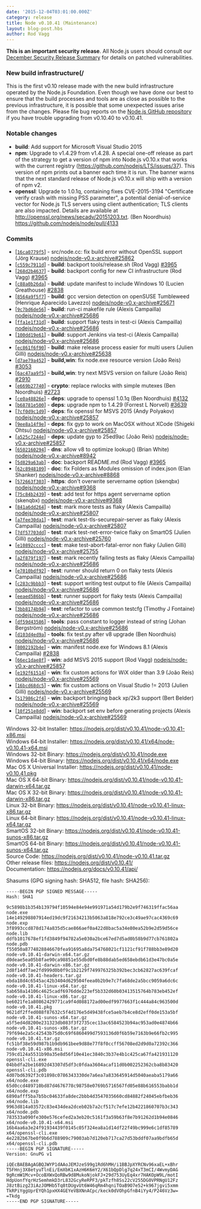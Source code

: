 ```yaml
---
date: '2015-12-04T03:01:00.000Z'
category: release
title: Node v0.10.41 (Maintenance)
layout: blog-post.hbs
author: Rod Vagg
---
```


**This is an important security release**. All Node.js users should consult our [December Security Release Summary](/blog/vulnerability/december-2015-security-releases/) for details on patched vulnerabilities.

### New build infrastructure(/

This is the first v0.10 release made with the new build infrastructure operated by the Node.js Foundation. Even though we have done our best to ensure that the build processes and tools are as close as possible to the previous infrastructure, it is possible that some unexpected issues arise from the changes. Please file bug reports on the [Node.js GitHub repository](https://github.com/nodejs/node) if you have trouble upgrading from v0.10.40 to v0.10.41.

### Notable changes

- **build**: Add support for Microsoft Visual Studio 2015
- **npm**: Upgrade to v1.4.29 from v1.4.28. A special one-off release as part of the strategy to get a version of npm into Node.js v0.10.x that works with the current registry (https://github.com/nodejs/LTS/issues/37). This version of npm prints out a banner each time it is run. The banner warns that the next standard release of Node.js v0.10.x will ship with a version of npm v2.
- **openssl**: Upgrade to 1.0.1q, containing fixes CVE-2015-3194 "Certificate verify crash with missing PSS parameter", a potential denial-of-service vector for Node.js TLS servers using client authentication; TLS clients are also impacted. Details are available at <http://openssl.org/news/secadv/20151203.txt>. (Ben Noordhuis) https://github.com/nodejs/node/pull/4133

### Commits

- [[`16ca0779f5`](https://github.com/nodejs/node/commit/16ca0779f5)] - src/node.cc: fix build error without OpenSSL support (Jörg Krause) [nodejs/node-v0.x-archive#25862](https://github.com/nodejs/node-v0.x-archive/pull/25862)
- [[`c559c7911d`](https://github.com/nodejs/node/commit/c559c7911d)] - **build**: backport tools/release.sh (Rod Vagg) [#3965](https://github.com/nodejs/node/pull/3965)
- [[`268d2b4637`](https://github.com/nodejs/node/commit/268d2b4637)] - **build**: backport config for new CI infrastructure (Rod Vagg) [#3965](https://github.com/nodejs/node/pull/3965)
- [[`c88a0b26da`](https://github.com/nodejs/node/commit/c88a0b26da)] - **build**: update manifest to include Windows 10 (Lucien Greathouse) [#2838](https://github.com/nodejs/node/pull/2838)
- [[`8564a9f5f7`](https://github.com/nodejs/node/commit/8564a9f5f7)] - **build**: gcc version detection on openSUSE Tumbleweed (Henrique Aparecido Lavezzo) [nodejs/node-v0.x-archive#25671](https://github.com/nodejs/node-v0.x-archive/pull/25671)
- [[`9c7bd6de56`](https://github.com/nodejs/node/commit/9c7bd6de56)] - **build**: run-ci makefile rule (Alexis Campailla) [nodejs/node-v0.x-archive#25686](https://github.com/nodejs/node-v0.x-archive/pull/25686)
- [[`ffa1e1f31d`](https://github.com/nodejs/node/commit/ffa1e1f31d)] - **build**: support flaky tests in test-ci (Alexis Campailla) [nodejs/node-v0.x-archive#25686](https://github.com/nodejs/node-v0.x-archive/pull/25686)
- [[`100dd19e61`](https://github.com/nodejs/node/commit/100dd19e61)] - **build**: support Jenkins via test-ci (Alexis Campailla) [nodejs/node-v0.x-archive#25686](https://github.com/nodejs/node-v0.x-archive/pull/25686)
- [[`ec861f6f90`](https://github.com/nodejs/node/commit/ec861f6f90)] - **build**: make release process easier for multi users (Julien Gilli) [nodejs/node-v0.x-archive#25638](https://github.com/nodejs/node-v0.x-archive/pull/25638)
- [[`d7ae79a452`](https://github.com/nodejs/node/commit/d7ae79a452)] - **build,win**: fix node.exe resource version (João Reis) [#3053](https://github.com/nodejs/node/pull/3053)
- [[`6ac47aa9f5`](https://github.com/nodejs/node/commit/6ac47aa9f5)] - **build,win**: try next MSVS version on failure (João Reis) [#2910](https://github.com/nodejs/node/pull/2910)
- [[`e669b27740`](https://github.com/nodejs/node/commit/e669b27740)] - **crypto**: replace rwlocks with simple mutexes (Ben Noordhuis) [#2723](https://github.com/nodejs/node/pull/2723)
- [[`ce0a48826e`](https://github.com/nodejs/node/commit/ce0a48826e)] - **deps**: upgrade to openssl 1.0.1q (Ben Noordhuis) [#4132](https://github.com/nodejs/node/pull/4132)
- [[`b68781e500`](https://github.com/nodejs/node/commit/b68781e500)] - **deps**: upgrade npm to 1.4.29 (Forrest L Norvell) [#3639](https://github.com/nodejs/node/pull/3639)
- [[`7cf0d9c1d9`](https://github.com/nodejs/node/commit/7cf0d9c1d9)] - **deps**: fix openssl for MSVS 2015 (Andy Polyakov) [nodejs/node-v0.x-archive#25857](https://github.com/nodejs/node-v0.x-archive/pull/25857)
- [[`9ee8a14f9e`](https://github.com/nodejs/node/commit/9ee8a14f9e)] - **deps**: fix gyp to work on MacOSX without XCode (Shigeki Ohtsu) [nodejs/node-v0.x-archive#25857](https://github.com/nodejs/node-v0.x-archive/pull/25857)
- [[`a525c7244e`](https://github.com/nodejs/node/commit/a525c7244e)] - **deps**: update gyp to 25ed9ac (João Reis) [nodejs/node-v0.x-archive#25857](https://github.com/nodejs/node-v0.x-archive/pull/25857)
- [[`6502160294`](https://github.com/nodejs/node/commit/6502160294)] - **dns**: allow v8 to optimize lookup() (Brian White) [nodejs/node-v0.x-archive#8942](https://github.com/nodejs/node-v0.x-archive/pull/8942)
- [[`5d829a63ab`](https://github.com/nodejs/node/commit/5d829a63ab)] - **doc**: backport README.md (Rod Vagg) [#3965](https://github.com/nodejs/node/pull/3965)
- [[`62c8948109`](https://github.com/nodejs/node/commit/62c8948109)] - **doc**: fix Folders as Modules omission of index.json (Elan Shanker) [nodejs/node-v0.x-archive#8868](https://github.com/nodejs/node-v0.x-archive/pull/8868)
- [[`572663f303`](https://github.com/nodejs/node/commit/572663f303)] - **https**: don't overwrite servername option (skenqbx) [nodejs/node-v0.x-archive#9368](https://github.com/nodejs/node-v0.x-archive/pull/9368)
- [[`75c84b2439`](https://github.com/nodejs/node/commit/75c84b2439)] - **test**: add test for https agent servername option (skenqbx) [nodejs/node-v0.x-archive#9368](https://github.com/nodejs/node-v0.x-archive/pull/9368)
- [[`841a6dd264`](https://github.com/nodejs/node/commit/841a6dd264)] - **test**: mark more tests as flaky (Alexis Campailla) [nodejs/node-v0.x-archive#25807](https://github.com/nodejs/node-v0.x-archive/pull/25807)
- [[`a7fee30da1`](https://github.com/nodejs/node/commit/a7fee30da1)] - **test**: mark test-tls-securepair-server as flaky (Alexis Campailla) [nodejs/node-v0.x-archive#25807](https://github.com/nodejs/node-v0.x-archive/pull/25807)
- [[`7df57703dd`](https://github.com/nodejs/node/commit/7df57703dd)] - **test**: mark test-net-error-twice flaky on SmartOS (Julien Gilli) [nodejs/node-v0.x-archive#25760](https://github.com/nodejs/node-v0.x-archive/pull/25760)
- [[`e10892cccc`](https://github.com/nodejs/node/commit/e10892cccc)] - **test**: make test-abort-fatal-error non flaky (Julien Gilli) [nodejs/node-v0.x-archive#25755](https://github.com/nodejs/node-v0.x-archive/pull/25755)
- [[`a2f879f197`](https://github.com/nodejs/node/commit/a2f879f197)] - **test**: mark recently failing tests as flaky (Alexis Campailla) [nodejs/node-v0.x-archive#25686](https://github.com/nodejs/node-v0.x-archive/pull/25686)
- [[`e7010bdf92`](https://github.com/nodejs/node/commit/e7010bdf92)] - **test**: runner should return 0 on flaky tests (Alexis Campailla) [nodejs/node-v0.x-archive#25686](https://github.com/nodejs/node-v0.x-archive/pull/25686)
- [[`c283c9bbb3`](https://github.com/nodejs/node/commit/c283c9bbb3)] - **test**: support writing test output to file (Alexis Campailla) [nodejs/node-v0.x-archive#25686](https://github.com/nodejs/node-v0.x-archive/pull/25686)
- [[`eeaed586bb`](https://github.com/nodejs/node/commit/eeaed586bb)] - **test**: runner support for flaky tests (Alexis Campailla) [nodejs/node-v0.x-archive#25686](https://github.com/nodejs/node-v0.x-archive/pull/25686)
- [[`3bb8174b94`](https://github.com/nodejs/node/commit/3bb8174b94)] - **test**: refactor to use common testcfg (Timothy J Fontaine) [nodejs/node-v0.x-archive#25686](https://github.com/nodejs/node-v0.x-archive/pull/25686)
- [[`df59d43586`](https://github.com/nodejs/node/commit/df59d43586)] - **tools**: pass constant to logger instead of string (Johan Bergström) [nodejs/node-v0.x-archive#25686](https://github.com/nodejs/node-v0.x-archive/pull/25686)
- [[`d103d4ed9a`](https://github.com/nodejs/node/commit/d103d4ed9a)] - **tools**: fix test.py after v8 upgrade (Ben Noordhuis) [nodejs/node-v0.x-archive#25686](https://github.com/nodejs/node-v0.x-archive/pull/25686)
- [[`8002192b4e`](https://github.com/nodejs/node/commit/8002192b4e)] - **win**: manifest node.exe for Windows 8.1 (Alexis Campailla) [#2838](https://github.com/nodejs/node/pull/2838)
- [[`66ec1dae8f`](https://github.com/nodejs/node/commit/66ec1dae8f)] - **win**: add MSVS 2015 support (Rod Vagg) [nodejs/node-v0.x-archive#25857](https://github.com/nodejs/node-v0.x-archive/pull/25857)
- [[`e192f61514`](https://github.com/nodejs/node/commit/e192f61514)] - **win**: fix custom actions for WiX older than 3.9 (João Reis) [nodejs/node-v0.x-archive#25569](https://github.com/nodejs/node-v0.x-archive/pull/25569)
- [[`16bcd68dc5`](https://github.com/nodejs/node/commit/16bcd68dc5)] - **win**: fix custom actions on Visual Studio != 2013 (Julien Gilli) [nodejs/node-v0.x-archive#25569](https://github.com/nodejs/node-v0.x-archive/pull/25569)
- [[`517986c2f4`](https://github.com/nodejs/node/commit/517986c2f4)] - **win**: backport bringing back xp/2k3 support (Bert Belder) [nodejs/node-v0.x-archive#25569](https://github.com/nodejs/node-v0.x-archive/pull/25569)
- [[`10f251e8dd`](https://github.com/nodejs/node/commit/10f251e8dd)] - **win**: backport set env before generating projects (Alexis Campailla) [nodejs/node-v0.x-archive#25569](https://github.com/nodejs/node-v0.x-archive/pull/25569)

Windows 32-bit Installer: https://nodejs.org/dist/v0.10.41/node-v0.10.41-x86.msi \
Windows 64-bit Installer: https://nodejs.org/dist/v0.10.41/x64/node-v0.10.41-x64.msi \
Windows 32-bit Binary: https://nodejs.org/dist/v0.10.41/node.exe \
Windows 64-bit Binary: https://nodejs.org/dist/v0.10.41/x64/node.exe \
Mac OS X Universal Installer: https://nodejs.org/dist/v0.10.41/node-v0.10.41.pkg \
Mac OS X 64-bit Binary: https://nodejs.org/dist/v0.10.41/node-v0.10.41-darwin-x64.tar.gz \
Mac OS X 32-bit Binary: https://nodejs.org/dist/v0.10.41/node-v0.10.41-darwin-x86.tar.gz \
Linux 32-bit Binary: https://nodejs.org/dist/v0.10.41/node-v0.10.41-linux-x86.tar.gz \
Linux 64-bit Binary: https://nodejs.org/dist/v0.10.41/node-v0.10.41-linux-x64.tar.gz \
SmartOS 32-bit Binary: https://nodejs.org/dist/v0.10.41/node-v0.10.41-sunos-x86.tar.gz \
SmartOS 64-bit Binary: https://nodejs.org/dist/v0.10.41/node-v0.10.41-sunos-x64.tar.gz \
Source Code: https://nodejs.org/dist/v0.10.41/node-v0.10.41.tar.gz \
Other release files: https://nodejs.org/dist/v0.10.41/ \
Documentation: https://nodejs.org/docs/v0.10.41/api/

Shasums (GPG signing hash: SHA512, file hash: SHA256):

```
-----BEGIN PGP SIGNED MESSAGE-----
Hash: SHA1

9c5898b1b354b139794f10594e84e94e991971a54d179b2e9f746319ffac56aa  node.exe
14e149298807914ed19dc9f21634213b5063a818e792ce3c49ae97cac4369c69  node.exp
3f8993ccd878d174a835d5cae866aef0a422d8bac5a34e80ea52b9e2d59d56ce  node.lib
ddfb1017678ef1fd3849f94782a5e030a2bce67ed7d5ad0b58b9d77cb761802a  node.pdb
f55050a8774828846670fea91695a8da754768021cf1121cf91f788bb3e89d20  node-v0.10.41-darwin-x64.tar.gz
d0deae5ea05b8fae90ca98851e55dbd0fe8b88dab5ed658ebdb61d3e47bc0a5e  node-v0.10.41-darwin-x86.tar.gz
2d8f14df7ae2fd999d0b0f9c1b2129f749976325b392bec3cb62827ac639fcaf  node-v0.10.41-headers.tar.gz
ebda18d4c6545ac42b3404d629504feea0b2b9e7c7fa68de2a5bcc9059a6dc6c  node-v0.10.41-linux-x64.tar.gz
5ab658a14106c4625cadf6976dde223ef5b332d60b03413515764b783eb452ef  node-v0.10.41-linux-x86.tar.gz
be6021fe1a80862429771ca9f4d088172ad00edf9977663f1c444a84c963500d  node-v0.10.41.pkg
9621df2ffed088f87632c5f4d176e5d49438fce5aeb7b4ce8d2eff0de153a5bf  node-v0.10.41-sunos-x64.tar.gz
a5f5ed4d8200e231323db083f3f2735cec13ac6584523b94ac953ad0e4874b66  node-v0.10.41-sunos-x86.tar.gz
79f694e2a5c42543b75d0c69f6860499d7593136d0f6b59e7163b9e66fb2c995  node-v0.10.41.tar.gz
fc51bf38e59d987b1b9db961bee9d88e77f8f0ccff56708ed2d9d0a72392c366  node-v0.10.41-x86.msi
759cd124a5531b90a35e8d56f10e41ec3840c3b37e4b1c425ca67fa421931120  openssl-cli.exe
04bbdfa2be16892d43307d5df3c0fdaa3604acaf11d0b002252362cba8b83420  openssl-cli.pdb
4d07bd6392f3c01898c0786343330de7a6ea7a833645914d5040aeaba5179a66  x64/node.exe
65d0ccd489710bd87d4676778c98758e0769b5716567fd05e88b616553babb1d  x64/node.exp
6890afff5ba7b5bc04633fa8dec2bbb4d3547035660cd84882f24045ebfbeb36  x64/node.lib
9963d814a03572c83e434dea2dceb02b7a2cf517c7efe12b4221860707b3c343  x64/node.pdb
783533a090fe300e576cefed2a3eb20c5161f3a59b63f8e7b91262d1b94e0846  x64/node-v0.10.41-x64.msi
16b4aa6a3e24f91934439f0145c05f324ea8a1d14df22f49bc999e6c1df85789  x64/openssl-cli.exe
4e2282b67be0f9b6d788909c79003ab7d120eb717ca27d53bddf07aa9bdfb65d  x64/openssl-cli.pdb
-----BEGIN PGP SIGNATURE-----
Version: GnuPG v1

iQEcBAEBAgAGBQJWYP1dAAoJEMJzeS99g1Rd6hMH/i1BBJpXYRCNv96xaEL+xBhr
T5FHnj3X8etyuTlnEi/EmXbK1xAzH6K6mY2/X61bQpDlg7q24xT3mCI/4WvmyDAG
9gRcmW1Mcv+OcoBXWxQoRBw9d8MukoNjokFJ+29d753UyEq4xr7HAKOpW9L/motI
HdpUonfYqrHzSemhmkD3rL832GcyReRPF3/pkTzfh8Ss22cV255DG0VPRNgU12Fz
J8ztBizg23iAzJOMHb5Tq8tDUgvUt6W46qRm4hqniTOaB9O7e52+k967jgvi5xmm
TkRPiYggUprEYQh1pxHX4GEYeVBXNnACpc/keck0dVOhpGfnB4iYy4/P246Vz3w=
=Tkdg
-----END PGP SIGNATURE-----
```
